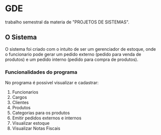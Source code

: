 # GDE
trabalho semestral da materia de "PROJETOS DE SISTEMAS".
## O Sistema
O sistema foi criado com o intuito de ser um gerenciador de estoque, onde o funcionario pode gerar um pedido externo (pedido para venda de produtos) e um pedido interno (pedido para compra de produtos). 
### Funcionalidades do programa
No programa é possivel visualizar e cadastrar:
<ol>
  <li>Funcionarios</li>
  <li>Cargos</li>
  <li>Clientes</li>
  <li>Produtos</li>
  <li>Categorias para os produtos</li>
  <li>Emitir pedidos externos e internos</li>
  <li>Visualizar estoque</li>
  <li>Visualizar Notas Fiscais</li>
</ol>
